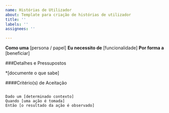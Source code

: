 ```yaml
---
name: Histórias de Utilizador
about: Template para criação de histórias de utilizador
title: ''
labels: ''
assignees: ''

---
```


**Como uma** [persona / papel]
**Eu necessito de** [funcionalidade]
**Por forma a** [beneficiar]

###Detalhes e Pressupostos

*[documente o que sabe]

####Critério(s) de Aceitação

```Gherkin

Dado um [determinado contexto] 
Quando [uma ação é tomada] 
Então [o resultado da ação é observado]
```
